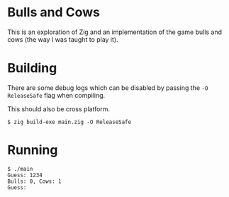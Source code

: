 # Bulls and Cows

This is an exploration of Zig and an implementation of the game bulls and cows (the way I was taught to play it).

# Building

There are some debug logs which can be disabled by passing the `-O ReleaseSafe` flag when compiling.

This should also be cross platform.

```console
$ zig build-exe main.zig -O ReleaseSafe
```

# Running

```console
$ ./main
Guess: 1234
Bulls: 0, Cows: 1
Guess: 
```

